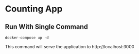 # Counting App

## Run With Single Command

```
docker-compose up -d
```

This command will serve the application to http://localhost:3000
